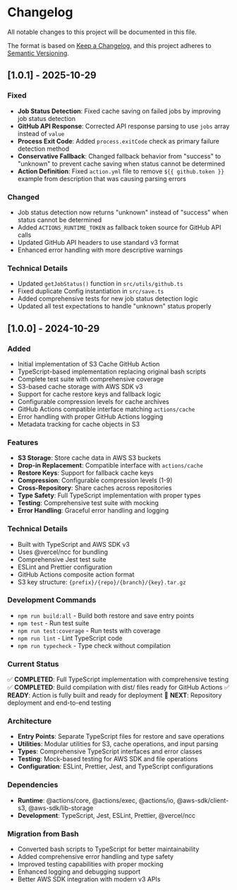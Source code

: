 # Changelog

All notable changes to this project will be documented in this file.

The format is based on [Keep a Changelog](https://keepachangelog.com/en/1.0.0/),
and this project adheres to [Semantic Versioning](https://semver.org/spec/v2.0.0.html).

## [1.0.1] - 2025-10-29

### Fixed
- **Job Status Detection**: Fixed cache saving on failed jobs by improving job status detection
- **GitHub API Response**: Corrected API response parsing to use `jobs` array instead of `value`
- **Process Exit Code**: Added `process.exitCode` check as primary failure detection method
- **Conservative Fallback**: Changed fallback behavior from "success" to "unknown" to prevent cache saving when status cannot be determined
- **Action Definition**: Fixed `action.yml` file to remove `${{ github.token }}` example from description that was causing parsing errors

### Changed
- Job status detection now returns "unknown" instead of "success" when status cannot be determined
- Added `ACTIONS_RUNTIME_TOKEN` as fallback token source for GitHub API calls
- Updated GitHub API headers to use standard v3 format
- Enhanced error handling with more descriptive warnings

### Technical Details
- Updated `getJobStatus()` function in `src/utils/github.ts`
- Fixed duplicate Config instantiation in `src/save.ts`
- Added comprehensive tests for new job status detection logic
- Updated all test expectations to handle "unknown" status properly

## [1.0.0] - 2024-10-29

### Added
- Initial implementation of S3 Cache GitHub Action
- TypeScript-based implementation replacing original bash scripts
- Complete test suite with comprehensive coverage
- S3-based cache storage with AWS SDK v3
- Support for cache restore keys and fallback logic
- Configurable compression levels for cache archives
- GitHub Actions compatible interface matching `actions/cache`
- Error handling with proper GitHub Actions logging
- Metadata tracking for cache objects in S3

### Features
- **S3 Storage**: Store cache data in AWS S3 buckets
- **Drop-in Replacement**: Compatible interface with `actions/cache`
- **Restore Keys**: Support for fallback cache keys
- **Compression**: Configurable compression levels (1-9)
- **Cross-Repository**: Share caches across repositories
- **Type Safety**: Full TypeScript implementation with proper types
- **Testing**: Comprehensive test suite with mocking
- **Error Handling**: Graceful error handling and logging

### Technical Details
- Built with TypeScript and AWS SDK v3
- Uses @vercel/ncc for bundling
- Comprehensive Jest test suite
- ESLint and Prettier configuration
- GitHub Actions composite action format
- S3 key structure: `{prefix}/{repo}/{branch}/{key}.tar.gz`

### Development Commands
- `npm run build:all` - Build both restore and save entry points
- `npm test` - Run test suite
- `npm run test:coverage` - Run tests with coverage
- `npm run lint` - Lint TypeScript code
- `npm run typecheck` - Type check without compilation

### Current Status
✅ **COMPLETED**: Full TypeScript implementation with comprehensive testing
✅ **COMPLETED**: Build compilation with dist/ files ready for GitHub Actions
✅ **READY**: Action is fully built and ready for deployment
🔄 **NEXT**: Repository deployment and end-to-end testing

### Architecture
- **Entry Points**: Separate TypeScript files for restore and save operations
- **Utilities**: Modular utilities for S3, cache operations, and input parsing
- **Types**: Comprehensive TypeScript interfaces and error classes
- **Testing**: Mock-based testing for AWS SDK and file operations
- **Configuration**: ESLint, Prettier, Jest, and TypeScript configurations

### Dependencies
- **Runtime**: @actions/core, @actions/exec, @actions/io, @aws-sdk/client-s3, @aws-sdk/lib-storage
- **Development**: TypeScript, Jest, ESLint, Prettier, @vercel/ncc

### Migration from Bash
- Converted bash scripts to TypeScript for better maintainability
- Added comprehensive error handling and type safety
- Improved testing capabilities with proper mocking
- Enhanced logging and debugging support
- Better AWS SDK integration with modern v3 APIs